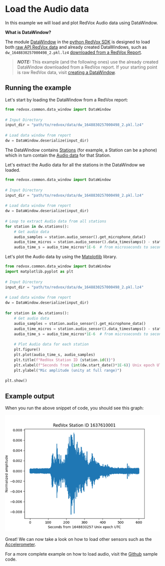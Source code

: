 # Load the Audio data 

In this example we will load and plot RedVox Audio data using DataWindow.

**What is DataWindow?**

The module [DataWindow](https://github.com/RedVoxInc/redvox-python-sdk/tree/master/docs/python_sdk/data_window#-redvox-python-sdk-datawindow-manual)
in the [python RedVox SDK](https://github.com/RedVoxInc/redvox-python-sdk) is designed to load both [raw API RedVox data](https://github.com/RedVoxInc/redvox-python-sdk/tree/master/docs/python_sdk/data_window#creating-datawindows) 
and already created DataWindows, such as `dw_1648830257000498_2.pkl.lz4` [downloaded from a RedVox Report](getting_data_from_report.md).

> **_NOTE:_**  This example (and the following ones) use the already created DataWindow downloaded from a RedVox report. 
> If your starting point is raw RedVox data, visit 
> [creating a DataWindow](https://github.com/RedVoxInc/redvox-python-sdk/tree/master/docs/python_sdk/data_window#creating-datawindows).

## Running the example

Let's start by loading the DataWindow from a RedVox report:

```python
from redvox.common.data_window import DataWindow

# Input Directory
input_dir = "path/to/redvox/data/dw_1648830257000498_2.pkl.lz4"

# Load data window from report
dw = DataWindow.deserialize(input_dir)
```
The DataWindow contains [Stations](https://github.com/RedVoxInc/redvox-python-sdk/tree/master/docs/python_sdk/data_window/station#-redvox-python-sdk-station-and-sensordata-manual)
(for example, a Station can be a phone) which in turn contain the [Audio data](https://github.com/RedVoxInc/redvox-python-sdk/tree/master/docs/python_sdk/data_window/station#sensor-data)
for that Station.

Let's extract the Audio data for all the stations in the DataWindow we loaded.

```python
from redvox.common.data_window import DataWindow

# Input Directory
input_dir = "path/to/redvox/data/dw_1648830257000498_2.pkl.lz4"

# Load data window from report
dw = DataWindow.deserialize(input_dir)

# Loop to extract Audio data from all stations
for station in dw.stations():
    # Get audio data 
    audio_samples = station.audio_sensor().get_microphone_data()
    audio_time_micros = station.audio_sensor().data_timestamps() - station.audio_sensor().first_data_timestamp()
    audio_time_s = audio_time_micros*1E-6  # from microseconds to seconds
```
Let's plot the Audio data by using the [Matplotlib](https://matplotlib.org/) library.

```python
from redvox.common.data_window import DataWindow
import matplotlib.pyplot as plt

# Input Directory
input_dir = "path/to/redvox/data/dw_1648830257000498_2.pkl.lz4"

# Load data window from report
dw = DataWindow.deserialize(input_dir)

for station in dw.stations():
    # Get audio data 
    audio_samples = station.audio_sensor().get_microphone_data()
    audio_time_micros = station.audio_sensor().data_timestamps() - station.audio_sensor().first_data_timestamp()
    audio_time_s = audio_time_micros*1E-6  # from microseconds to seconds
    
    # Plot Audio data for each station
    plt.figure()
    plt.plot(audio_time_s, audio_samples)
    plt.title(f"RedVox Station ID {station.id()}")
    plt.xlabel(f"Seconds from {int(dw.start_date()*1E-6)} Unix epoch UTC")
    plt.ylabel("Mic amplitude (unity at full range)")

plt.show()
```
## Example output

When you run the above snippet of code, you should see this graph:

![](../img/fig_ex_00.png)

Great! We can now take a look on how to load other sensors such as the [Accelerometer](01_accelerometer_from_report.md).

For a more complete example on how to load audio, visit the [Github](https://github.com/RedVoxInc/redvox-examples/blob/main/examples/ex_00_report_audio/load_audio.py)
sample code.

